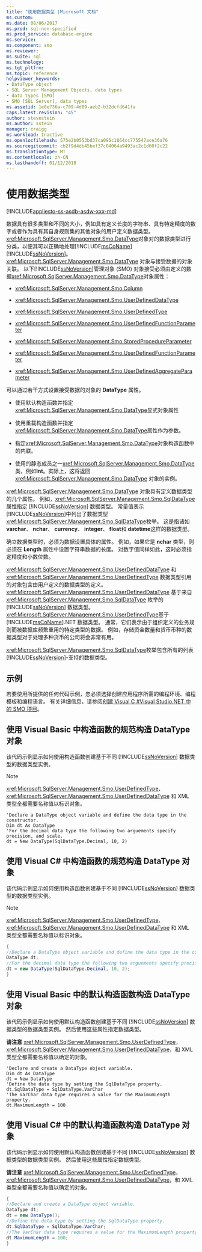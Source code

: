 ```yaml
---
title: "使用数据类型 |Microsoft 文档"
ms.custom: 
ms.date: 08/06/2017
ms.prod: sql-non-specified
ms.prod_service: database-engine
ms.service: 
ms.component: smo
ms.reviewer: 
ms.suite: sql
ms.technology: 
ms.tgt_pltfrm: 
ms.topic: reference
helpviewer_keywords:
- DataType object
- SQL Server Management Objects, data types
- data types [SMO]
- SMO [SQL Server], data types
ms.assetid: 1e0e736a-c709-4d89-aeb2-b32dcfd641fa
caps.latest.revision: "45"
author: stevestein
ms.author: sstein
manager: craigg
ms.workload: Inactive
ms.openlocfilehash: 575e2b0553bd37ca095c1864cc775547ace36a76
ms.sourcegitcommit: cb2f9d4db45bef37c04064a9493ac2c1d60f2c22
ms.translationtype: MT
ms.contentlocale: zh-CN
ms.lasthandoff: 01/12/2018
---
```

# <a name="working-with-data-types"></a>使用数据类型
[!INCLUDE[appliesto-ss-asdb-asdw-xxx-md](../../../includes/appliesto-ss-asdb-asdw-xxx-md.md)]

  数据具有很多类型和不同的大小，例如具有定义长度的字符串、具有特定精度的数字或者作为具有其自身规则集的其他对象的用户定义数据类型。 <xref:Microsoft.SqlServer.Management.Smo.DataType>对象对的数据类型进行分类，以便其可以正确地处理[!INCLUDE[msCoName](../../../includes/msconame-md.md)] [!INCLUDE[ssNoVersion](../../../includes/ssnoversion-md.md)]。 <xref:Microsoft.SqlServer.Management.Smo.DataType> 对象与接受数据的对象关联。 以下[!INCLUDE[ssNoVersion](../../../includes/ssnoversion-md.md)]管理对象 (SMO) 对象接受必须由定义的数据<xref:Microsoft.SqlServer.Management.Smo.DataType>对象属性：  
  
-   <xref:Microsoft.SqlServer.Management.Smo.Column>  
  
-   <xref:Microsoft.SqlServer.Management.Smo.UserDefinedDataType>  
  
-   <xref:Microsoft.SqlServer.Management.Smo.UserDefinedType>  
  
-   <xref:Microsoft.SqlServer.Management.Smo.UserDefinedFunctionParameter>  
  
-   <xref:Microsoft.SqlServer.Management.Smo.StoredProcedureParameter>  
  
-   <xref:Microsoft.SqlServer.Management.Smo.UserDefinedFunctionParameter>  
  
-   <xref:Microsoft.SqlServer.Management.Smo.UserDefinedAggregateParameter>  
  
 可以通过若干方式设置接受数据的对象的 **DataType** 属性。  
  
-   使用默认构造函数并指定<xref:Microsoft.SqlServer.Management.Smo.DataType>显式对象属性  
  
-   使用重载构造函数并指定<xref:Microsoft.SqlServer.Management.Smo.DataType>属性作为参数。  
  
-   指定<xref:Microsoft.SqlServer.Management.Smo.DataType>对象构造函数中的内联。  
  
-   使用的静态成员之一<xref:Microsoft.SqlServer.Management.Smo.DataType>类，例如**Int**。实际上，这将返回 <xref:Microsoft.SqlServer.Management.Smo.DataType> 对象的实例。  
  
 <xref:Microsoft.SqlServer.Management.Smo.DataType> 对象具有定义数据类型的几个属性。 例如，<xref:Microsoft.SqlServer.Management.Smo.SqlDataType> 属性指定 [!INCLUDE[ssNoVersion](../../../includes/ssnoversion-md.md)] 数据类型。 常量值表示[!INCLUDE[ssNoVersion](../../../includes/ssnoversion-md.md)]中列出了数据类型<xref:Microsoft.SqlServer.Management.Smo.SqlDataType>枚举。 这是指诸如 **varchar**、 **nchar**、 **currency**、 **integer**、 **float**和 **datetime**这样的数据类型。  
  
 确立数据类型时，必须为数据设置具体的属性。 例如，如果它是 **nchar** 类型，则必须在 **Length** 属性中设置字符串数据的长度。 对数字值同样如此，这时必须指定精度和小数位数。  
  
 <xref:Microsoft.SqlServer.Management.Smo.UserDefinedDataType> 和 <xref:Microsoft.SqlServer.Management.Smo.UserDefinedType> 数据类型引用的对象包含由用户定义的数据类型的定义。 <xref:Microsoft.SqlServer.Management.Smo.UserDefinedDataType> 基于来自 <xref:Microsoft.SqlServer.Management.Smo.SqlDataType> 枚举的 [!INCLUDE[ssNoVersion](../../../includes/ssnoversion-md.md)] 数据类型。 <xref:Microsoft.SqlServer.Management.Smo.UserDefinedType>基于[!INCLUDE[msCoName](../../../includes/msconame-md.md)].NET 数据类型。 通常，它们表示由于组织定义的业务规则而被数据库频繁重用的特定类型的数据。 例如，存储资金数量和货币币种的数据类型对于处理多种货币的公司将会非常有用。  
  
 <xref:Microsoft.SqlServer.Management.Smo.SqlDataType>枚举包含所有的列表[!INCLUDE[ssNoVersion](../../../includes/ssnoversion-md.md)]-支持的数据类型。  
  
## <a name="examples"></a>示例  
若要使用所提供的任何代码示例，您必须选择创建应用程序所需的编程环境、编程模板和编程语言。 有关详细信息，请参阅[创建 Visual C &#35;Visual Studio.NET 中的 SMO 项目](../../../relational-databases/server-management-objects-smo/how-to-create-a-visual-csharp-smo-project-in-visual-studio-net.md)。  
  
  
## <a name="constructing-a-datatype-object-with-the-specification-in-the-constructor-in-visual-basic"></a>使用 Visual Basic 中构造函数的规范构造 DataType 对象  
 该代码示例显示如何使用构造函数创建基于不同 [!INCLUDE[ssNoVersion](../../../includes/ssnoversion-md.md)] 数据类型的数据类型实例。  
  
> [!NOTE]  
>  <xref:Microsoft.SqlServer.Management.Smo.UserDefinedType>、<xref:Microsoft.SqlServer.Management.Smo.UserDefinedDataType> 和 XML 类型全都需要名称值以标识对象。  
  
```VBNET
'Declare a DataType object variable and define the data type in the constructor.
Dim dt As DataType
'For the decimal data type the following two arguements specify precision, and scale.
dt = New DataType(SqlDataType.Decimal, 10, 2)
``` 
  
## <a name="constructing-a-datatype-object-with-the-specification-in-the-constructor-in-visual-c"></a>使用 Visual C# 中构造函数的规范构造 DataType 对象  
 该代码示例显示如何使用构造函数创建基于不同 [!INCLUDE[ssNoVersion](../../../includes/ssnoversion-md.md)] 数据类型的数据类型实例。  
  
> [!NOTE]  
>  <xref:Microsoft.SqlServer.Management.Smo.UserDefinedType>、<xref:Microsoft.SqlServer.Management.Smo.UserDefinedDataType> 和 XML 类型全都需要名称值以标识对象。  
  
```csharp  
{   
//Declare a DataType object variable and define the data type in the constructor.   
DataType dt;   
//For the decimal data type the following two arguements specify precision, and scale.   
dt = new DataType(SqlDataType.Decimal, 10, 2);   
}  
```  
  
## <a name="constructing-a-datatype-object-by-using-the-default-constructor-in-visual-basic"></a>使用 Visual Basic 中的默认构造函数构造 DataType 对象  
 该代码示例显示如何使用默认构造函数创建基于不同 [!INCLUDE[ssNoVersion](../../../includes/ssnoversion-md.md)] 数据类型的数据类型实例。 然后使用这些属性指定数据类型。  
  
 **请注意** <xref:Microsoft.SqlServer.Management.Smo.UserDefinedType>， <xref:Microsoft.SqlServer.Management.Smo.UserDefinedDataType>，和 XML 类型全都需要名称值以确定的对象。  
  
```VBNET
'Declare and create a DataType object variable.
Dim dt As DataType
dt = New DataType
'Define the data type by setting the SqlDataType property.
dt.SqlDataType = SqlDataType.VarChar
'The VarChar data type requires a value for the MaximumLength property.
dt.MaximumLength = 100
```
  
## <a name="constructing-a-datatype-object-by-using-the-default-constructor-in-visual-c"></a>使用 Visual C# 中的默认构造函数构造 DataType 对象  
 该代码示例显示如何使用默认构造函数创建基于不同 [!INCLUDE[ssNoVersion](../../../includes/ssnoversion-md.md)] 数据类型的数据类型实例。 然后使用这些属性指定数据类型。  
  
 **请注意** <xref:Microsoft.SqlServer.Management.Smo.UserDefinedType>， <xref:Microsoft.SqlServer.Management.Smo.UserDefinedDataType>，和 XML 类型全都需要名称值以确定的对象。  
  
```csharp  
{   
//Declare and create a DataType object variable.   
DataType dt;   
dt = new DataType();   
//Define the data type by setting the SqlDataType property.   
dt.SqlDataType = SqlDataType.VarChar;   
//The VarChar data type requires a value for the MaximumLength property.   
dt.MaximumLength = 100;   
}  
```  
  
  
